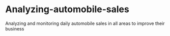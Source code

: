 # Analyzing-automobile-sales
Analyzing and monitoring daily automobile sales in all areas to improve their business
